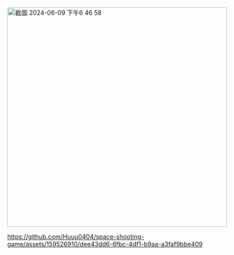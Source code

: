 <img width="503" alt="截圖 2024-06-09 下午6 46 58" src="https://github.com/Huuu0404/space-shooting-game/assets/159526910/301058ef-dc30-4300-ab8e-f78cd77e2b30">


https://github.com/Huuu0404/space-shooting-game/assets/159526910/dee43dd6-6fbc-4df1-b9aa-a3faf9bbe409

